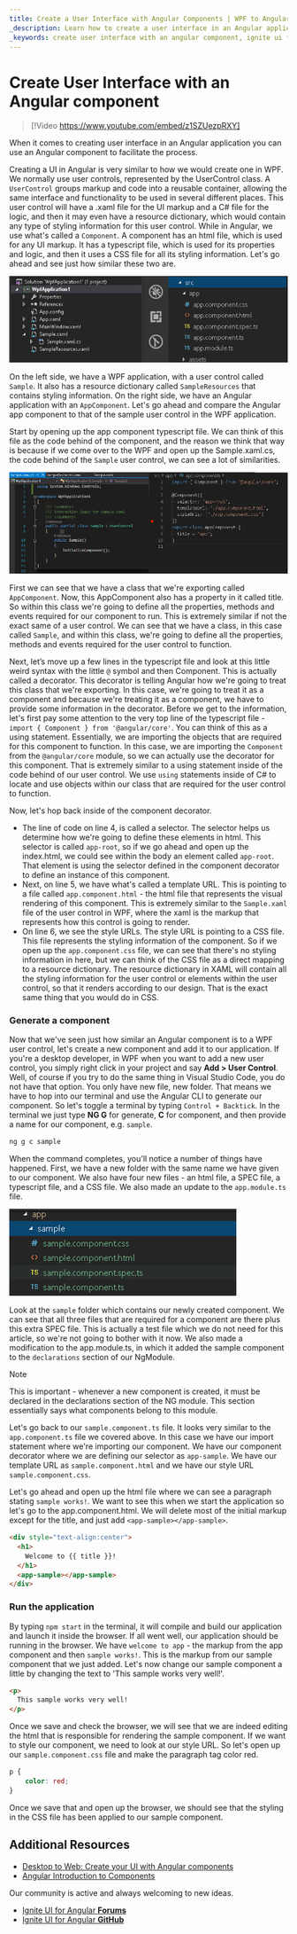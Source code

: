 ```yaml
---
title: Create a User Interface with Angular Components | WPF to Angular Guide | Infragistics
_description: Learn how to create a user interface in an Angular application with an Angular component. See how similar WPF components translate in Angular.
_keywords: create user interface with an angular component, ignite ui for angular, infragistics
---
```


# Create User Interface with an Angular component

> [!Video https://www.youtube.com/embed/z1SZUezpRXY]

When it comes to creating user interface in an Angular application you can use an Angular component to facilitate the process.

Creating a UI in Angular is very similar to how we would create one in WPF. We normally use user controls, represented by the UserControl class. A `UserControl` groups markup and code into a reusable container, allowing the same interface and functionality to be used in several different places. This user control will have a .xaml file for the UI markup and a C# file for the logic, and then it may even have a resource dictionary, which would contain any type of styling information for this user control. While in Angular, we use what's called a `Component`. A component has an html file, which is used for any UI markup. It has a typescript file, which is used for its properties and logic, and then it uses a CSS file for all its styling information. Let's go ahead and see just how similar these two are.

<img class="responsive-img" src="../../../images/general/component_structure.png" />

On the left side, we have a WPF application, with a user control called `Sample`. It also has a resource dictionary called `SampleResources` that contains styling information.
On the right side, we have an Angular application with an `AppComponent`. Let's go ahead and compare the Angular app component to that of the sample user control in the WPF application.

Start by opening up the app component typescript file. We can think of this file as the code behind of the component, and the reason we think that way is because if we come over to the WPF and open up the Sample.xaml.cs, the code behind of the `Sample` user control, we can see a lot of similarities.

<img class="responsive-img" src="../../../images/general/component_code_behind.png" />

First we can see that we have a class that we're exporting called `AppComponent`. Now, this AppComponent also has a property in it called title. So within this class we're going to define all the properties, methods and events required for our component to run. This is extremely similar if not the exact same of a user control. We can see that we have a class, in this case called `Sample`, and within this class, we're going to define all the properties, methods and events required for the user control to function.

Next, let’s move up a few lines in the typescript file and look at this little weird syntax with the little `@` symbol and then Component. This is actually called a decorator. This decorator is telling Angular how we're going to treat this class that we're exporting. In this case, we're going to treat it as a component and because we're treating it as a component, we have to provide some information in the decorator. Before we get to the information, let's first pay some attention to the very top line of the typescript file - `import { Component } from '@angular/core'`. You can think of this as a using statement. Essentially, we are importing the objects that are required for this component to function. In this case, we are importing the `Component` from the `@angular/core` module, so we can actually use the decorator for this component. That is extremely similar to a using statement inside of the code behind of our user control. We use `using` statements inside of C# to locate and use objects within our class that are required for the user control to function.

Now, let's hop back inside of the component decorator.
 - The line of code on line 4, is called a selector. The selector helps us determine how we're going to define these elements in html. This selector is called `app-root`, so if we go ahead and open up the index.html, we could see within the body an element called `app-root`. That element is using the selector defined in the component decorator to define an instance of this component.
 - Next, on line 5, we have what's called a template URL. This is pointing to a file called `app.component.html` - the html file that represents the visual rendering of this component. This is extremely similar to the `Sample.xaml` file of the user control in WPF, where the xaml is the markup that represents how this control is going to render.
 - On line 6, we see the style URLs. The style URL is pointing to a CSS file. This file represents the styling information of the component. So if we open up the `app.component.css` file, we can see that there's no styling information in here, but we can think of the CSS file as a direct mapping to a resource dictionary. The resource dictionary in XAML will contain all the styling information for the user control or elements within the user control, so that it renders according to our design. That is the exact same thing that you would do in CSS.

### Generate a component

Now that we've seen just how similar an Angular component is to a WPF user control, let's create a new component and add it to our application. If you're a desktop developer, in WPF when you want to add a new user control, you simply right click in your project and say **Add > User Control**. Well, of course if you try to do the same thing in Visual Studio Code, you do not have that option. You only have new file, new folder. That means we have to hop into our terminal and use the Angular CLI to generate our component. So let's toggle a terminal by typing `Control + Backtick`. In the terminal we just type **NG G** for generate, **C** for component, and then provide a name for our component, e.g. `sample`.

```cmd
ng g c sample
```

When the command completes, you'll notice a number of things have happened. First, we have a new folder with the same name we have given to our component. We also have four new files - an html file, a SPEC file, a typescript file, and a CSS file. We also made an update to the `app.module.ts` file.

<img class="responsive-img" src="../../../images/general/sample_component.png" />

Look at the `sample` folder which contains our newly created component. We can see that all three files that are required for a component are there plus this extra SPEC file. This is actually a test file which we do not need for this article, so we're not going to bother with it now. We also made a modification to the app.module.ts, in which it added the sample component to the `declarations` section of our NgModule.
> [!NOTE]
> This is important - whenever a new component is created, it must be declared in the declarations section of the NG module. This section essentially says what components belong to this module.

Let's go back to our `sample.component.ts` file. It looks very similar to the `app.component.ts` file we covered above. In this case we have our import statement where we're importing our component. We have our component decorator where we are defining our selector as `app-sample`. We have our template URL as `sample.component.html` and we have our style URL  `sample.component.css`.

Let's go ahead and open up the html file where we can see a paragraph stating `sample works!`. We want to see this when we start the application so let's go to the app.component.html. We will delete most of the initial markup except for the title, and just add `<app-sample></app-sample>`.
```html
<div style="text-align:center">
  <h1>
    Welcome to {{ title }}!
  </h1>
  <app-sample></app-sample>
</div>
```

### Run the application

By typing `npm start` in the terminal, it will compile and build our application and launch it inside the browser. If all went well, our application should be running in the browser. We have `welcome to app` - the markup from the app component and then `sample works!`. This is the markup from our sample component that we just added.
Let's now change our sample component a little by changing the text to 'This sample works very well!'.
```html
<p>
  This sample works very well!
</p>
```
Once we save and check the browser, we will see that we are indeed editing the html that is responsible for rendering the sample component.
If we want to style our component, we need to look at our style URL. So let's open up our `sample.component.css` file and make the paragraph tag color red.
```css
p {
    color: red;
}
```
Once we save that and open up the browser, we should see that the styling in the CSS file has been applied to our sample component.

## Additional Resources
* [Desktop to Web: Create your UI with Angular components](https://www.youtube.com/watch?v=z1SZUezpRXY&t)
* [Angular Introduction to Components](https://angular.io/guide/architecture-components)

<div class="divider--half"></div>
Our community is active and always welcoming to new ideas.

* [Ignite UI for Angular **Forums**](https://www.infragistics.com/community/forums/f/ignite-ui-for-angular)
* [Ignite UI for Angular **GitHub**](https://github.com/IgniteUI/igniteui-angular)


